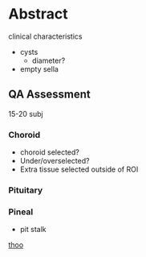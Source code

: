 # Abstract

clinical characteristics

- cysts
  - diameter?
- empty sella

## QA Assessment

15-20 subj

### Choroid

- choroid selected?
- Under/overselected?
- Extra tissue selected outside of ROI

### Pituitary

### Pineal

- pit stalk

[thoo](https://peps.python.org/pep-0289/)
